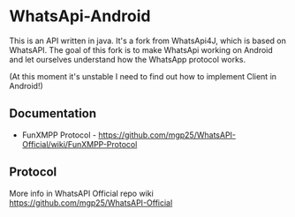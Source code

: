 WhatsApi-Android
================

This is an API written in java. It's a fork from WhatsApi4J, which is based on WhatsAPI.
The goal of this fork is to make WhatsApi working on Android and let ourselves understand how the WhatsApp protocol works.

(At this moment it's unstable I need to find out how to implement Client in Android!)

## Documentation
* FunXMPP Protocol - https://github.com/mgp25/WhatsAPI-Official/wiki/FunXMPP-Protocol

## Protocol
More info in WhatsAPI Official repo wiki https://github.com/mgp25/WhatsAPI-Official
